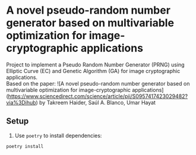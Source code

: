 # A novel pseudo-random number generator based on multivariable optimization for image-cryptographic applications
Project to implement a Pseudo Random Number Generator (PRNG) using Elliptic Curve (EC) and Genetic Algorithm (GA) for image cryptographic applications. \
Based on the paper: ![A novel pseudo-random number generator based on multivariable
optimization for image-cryptographic applications] (https://www.sciencedirect.com/science/article/pii/S0957417423029482?via%3Dihub) by Takreem Haider, Saúl A. Blanco, Umar Hayat 

## Setup

1. Use `poetry` to install dependencies:

```bash
poetry install
```